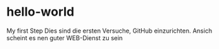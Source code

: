 # hello-world
My first Step
Dies sind die ersten Versuche, GitHub einzurichten.
Ansich scheint es nen guter WEB-Dienst zu sein
